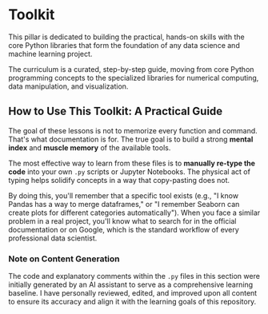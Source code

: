 # Toolkit

This pillar is dedicated to building the practical, hands-on skills with the core Python libraries that form the foundation of any data science and machine learning project.

The curriculum is a curated, step-by-step guide, moving from core Python programming concepts to the specialized libraries for numerical computing, data manipulation, and visualization.

## How to Use This Toolkit: A Practical Guide

The goal of these lessons is not to memorize every function and command. That's what documentation is for. The true goal is to build a strong **mental index** and **muscle memory** of the available tools.

The most effective way to learn from these files is to **manually re-type the code** into your own `.py` scripts or Jupyter Notebooks. The physical act of typing helps solidify concepts in a way that copy-pasting does not.

By doing this, you'll remember that a specific tool exists (e.g., "I know Pandas has a way to merge dataframes," or "I remember Seaborn can create plots for different categories automatically"). When you face a similar problem in a real project, you'll know what to search for in the official documentation or on Google, which is the standard workflow of every professional data scientist.

### Note on Content Generation

The code and explanatory comments within the `.py` files in this section were initially generated by an AI assistant to serve as a comprehensive learning baseline. I have personally reviewed, edited, and improved upon all content to ensure its accuracy and align it with the learning goals of this repository.